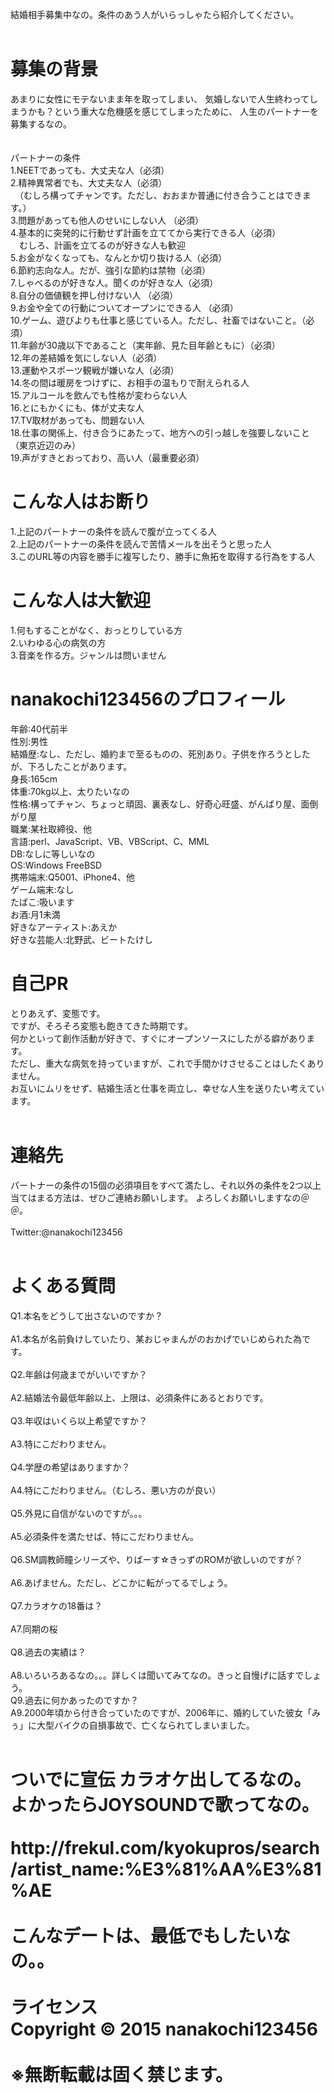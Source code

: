 結婚相手募集中なの。条件のあう人がいらっしゃたら紹介してください。<br>
<br>
<h1>募集の背景</h1>
あまりに女性にモテないまま年を取ってしまい、 気婚しないで人生終わってしまうかも？という重大な危機感を感じてしまったために、 人生のパートナーを募集するなの。<br>
<br><br>
パートナーの条件<br>
1.NEETであっても、大丈夫な人（必須）<br>
2.精神異常者でも、大丈夫な人（必須） <br>
　（むしろ構ってチャンです。ただし、おおまか普通に付き合うことはできます。） <br>
3.問題があっても他人のせいにしない人 （必須） <br>
4.基本的に突発的に行動せず計画を立ててから実行できる人（必須） <br>
　むしろ、計画を立てるのが好きな人も歓迎<br>
5.お金がなくなっても、なんとか切り抜ける人（必須） <br>
6.節約志向な人。だが、強引な節約は禁物（必須）<br>
7.しゃべるのが好きな人。聞くのが好きな人（必須） <br>
8.自分の価値観を押し付けない人 （必須）<br>
9.お金や全ての行動についてオープンにできる人 （必須）<br>
10.ゲーム、遊びよりも仕事と感じている人。ただし、社畜ではないこと。（必須）<br>
11.年齢が30歳以下であること（実年齢、見た目年齢ともに）（必須） <br>
12.年の差結婚を気にしない人（必須） <br>
13.運動やスポーツ観戦が嫌いな人（必須） <br>
14.冬の間は暖房をつけずに、お相手の温もりで耐えられる人<br>
15.アルコールを飲んでも性格が変わらない人<br>
16.とにもかくにも、体が丈夫な人<br>
17.TV取材があっても、問題ない人<br>
18.仕事の関係上、付き合うにあたって、地方への引っ越しを強要しないこと（東京近辺のみ） <br>
19.声がすきとおっており、高い人（最重要必須）<br>

<h1>こんな人はお断り</h1>
1.上記のパートナーの条件を読んで腹が立ってくる人<br>
2.上記のパートナーの条件を読んで苦情メールを出そうと思った人<br>
3.このURL等の内容を勝手に複写したり、勝手に魚拓を取得する行為をする人<br>

<h1>こんな人は大歓迎</h1>
1.何もすることがなく、おっとりしている方<br>
2.いわゆる心の病気の方<br>
3.音楽を作る方。ジャンルは問いません<br>

<h1>nanakochi123456のプロフィール</h1>
年齢:40代前半<br>
性別:男性<br>
結婚歴:なし、ただし、婚約まで至るものの、死別あり。子供を作ろうとしたが、下ろしたことがあります。<br>
身長:165cm<br>
体重:70kg以上、太りたいなの<br>
性格:構ってチャン、ちょっと頑固、裏表なし、好奇心旺盛、がんばり屋、面倒がり屋<br>
職業:某社取締役、他<br>
言語:perl、JavaScript、VB、VBScript、C、MML<br>
DB:なしに等しいなの<br>
OS:Windows FreeBSD<br>
携帯端末:Q5001、iPhone4、他<br>
ゲーム端末:なし<br>
たばこ:吸います<br>
お酒:月1未満<br>
好きなアーティスト:あえか<br>
好きな芸能人:北野武、ビートたけし<br>

<h1>自己PR</h1>
とりあえず、変態です。<br>
ですが、そろそろ変態も飽きてきた時期です。<br>
何かといって創作活動が好きで、すぐにオープンソースにしたがる癖があります。<br>
ただし、重大な病気を持っていますが、これで手間かけさせることはしたくありません。<br>
お互いにムリをせず、結婚生活と仕事を両立し、幸せな人生を送りたい考えています。<br>
<br>
<h1>連絡先</h1>
パートナーの条件の15個の必須項目をすべて満たし、それ以外の条件を2つ以上当てはまる方法は、ぜひご連絡お願いします。 よろしくお願いしますなの＠＠。<br>
<br>
Twitter:@nanakochi123456<br>
<br>
<h1>よくある質問</h1>
Q1.本名をどうして出さないのですか？<br>
<br>
A1.本名が名前負けしていたり、某おじゃまんがのおかげでいじめられた為です。<br>
<br>
Q2.年齢は何歳までがいいですか？<br>
<br>
A2.結婚法令最低年齢以上、上限は、必須条件にあるとおりです。<br>
<br>
Q3.年収はいくら以上希望ですか？<br>
<br>
A3.特にこだわりません。<br>
<br>
Q4.学歴の希望はありますか？<br>
<br>
A4.特にこだわりません。（むしろ、悪い方のが良い）<br>
<br>
Q5.外見に自信がないのですが。。。<br>
<br>
A5.必須条件を満たせば、特にこだわりません。<br>
<br>
Q6.SM調教師瞳シリーズや、りばーす☆きっずのROMが欲しいのですが？<br>
<br>
A6.あげません。ただし、どこかに転がってるでしょう。<br>
<br>
Q7.カラオケの18番は？<br>
<br>
A7.同期の桜<br>
<br>
Q8.過去の実績は？<br>
<br>
A8.いろいろあるなの。。。詳しくは聞いてみてなの。きっと自慢げに話すでしょう。<br>
Q9.過去に何かあったのですか？<br>
A9.2000年頃から付き合っていたのですが、2006年に、婚約していた彼女「みぅ」に大型バイクの自損事故で、亡くなられてしまいました。<br>
<br>
<h1>ついでに宣伝
カラオケ出してるなの。よかったらJOYSOUNDで歌ってなの。<br>
<br>
http://frekul.com/kyokupros/search/artist_name:%E3%81%AA%E3%81%AE<br>
<br>
こんなデートは、最低でもしたいなの。。<br>
<br>
ライセンス<br>
Copyright © 2015 nanakochi123456<br>
<br>
※無断転載は固く禁じます。<br>

